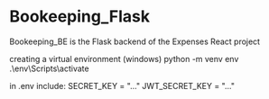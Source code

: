 # Bookeeping_Flask
Bookeeping_BE is the Flask backend of the Expenses React project


creating a virtual environment (windows)
python -m venv env
.\env\Scripts\activate

in .env include:
SECRET_KEY = "..."
JWT_SECRET_KEY = "..."